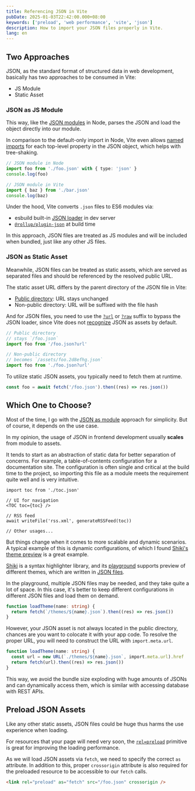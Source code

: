 ```yaml
---
title: Referencing JSON in Vite
pubDate: 2025-01-03T22:42:00.000+08:00
keywords: ['preload', 'web performance', 'vite', 'json']
description: How to import your JSON files properly in Vite.
lang: en
---
```


## Two Approaches

JSON, as the standard format of structured data in web development, basically has two approaches to be consumed in Vite:

- JS Module
- Static Asset

### JSON as JS Module

This way, like the [JSON modules](https://nodejs.org/docs/latest/api/esm.html#json-modules) in Node, parses the JSON and load the object directly into our module.

In comparison to the default-only import in Node, Vite even allows [named imports](https://vite.dev/config/shared-options.html#json-namedexports) for each top-level property in the JSON object, which helps with tree-shaking.

```ts
// JSON module in Node
import foo from './foo.json' with { type: 'json' }
console.log(foo)

// JSON module in Vite
import { baz } from './bar.json'
console.log(baz)
```

Under the hood, Vite converts `.json` files to ES6 modules via:

- esbuild built-in [JSON loader](https://esbuild.github.io/content-types/#json) in dev server
- [`@rollup/plugin-json`](https://github.com/vitejs/vite/blob/main/packages/vite/rollup.config.ts#L6) at build time

In this approach, JSON files are treated as JS modules and will be included when bundled, just like any other JS files.

### JSON as Static Asset

Meanwhile, JSON files can be treated as static assets, which are served as separated files and should be referenced by the resolved public URL.

The static asset URL differs by the parent directory of the JSON file in Vite:

- [Public directory](https://vite.dev/guide/assets.html#the-public-directory): URL stays unchanged
- Non-public directory: URL will be suffixed with the file hash

And for JSON files, you need to use the [`?url`](https://vite.dev/guide/assets.html#explicit-url-imports) or [`?raw`](https://vite.dev/guide/assets.html#importing-asset-as-string) suffix to bypass the JSON loader, since Vite does not [recognize](https://github.com/vitejs/vite/blob/main/packages/vite/src/node/constants.ts#L121) JSON as assets by default.

```ts
// Public directory
// stays `/foo.json`
import foo from '/foo.json?url'

// Non-public directory
// becomes `/assets/foo.2d8efhg.json`
import foo from './foo.json?url'
```

To utilize static JSON assets, you typically need to fetch them at runtime.

```ts
const foo = await fetch('/foo.json').then((res) => res.json())
```

## Which One to Choose?

Most of the time, I go with the [JSON as module](#json-as-js-module) approach for simplicity. But of course, it depends on the use case.

In my opinion, the usage of JSON in frontend development usually **scales** from module to assets.

It tends to start as an abstraction of static data for better separation of concerns. For example, a table-of-contents configuration for a documentation site. The configuration is often single and critical at the build time to the project, so importing this file as a module meets the requirement quite well and is very intuitive.

```tsx
import toc from './toc.json'

// UI for navigation
<TOC toc={toc} />

// RSS feed
await writeFile('rss.xml', generateRSSFeed(toc))

// Other usages...
```

But things change when it comes to more scalable and dynamic scenarios. A typical example of this is dynamic configurations, of which I found [Shiki's theme preview](https://shiki.style/themes) is a great example.

[Shiki](https://shiki.style/) is a syntax highlighter library, and its [playground](https://textmate-grammars-themes.netlify.app/) supports preview of different themes, which are written in [JSON files](https://github.com/shikijs/textmate-grammars-themes/tree/main/packages/tm-themes/themes).

In the playground, multiple JSON files may be needed, and they take quite a lot of space. In this case, it's better to keep different configurations in different JSON files and load them on demand.

```ts
function loadTheme(name: string) {
  return fetch(`/themes/${name}.json`).then((res) => res.json())
}
```

However, your JSON asset is not always located in the public directory, chances are you want to colocate it with your app code. To resolve the proper URL, you will need to construct the URL with `import.meta.url`.

```ts
function loadTheme(name: string) {
  const url = new URL(`./themes/${name}.json`, import.meta.url).href
  return fetch(url).then((res) => res.json())
}
```

This way, we avoid the bundle size exploding with huge amounts of JSONs and can dynamically access them, which is similar with accessing database with REST APIs.

## Preload JSON Assets

Like any other static assets, JSON files could be huge thus harms the use experience when loading.

For resources that your page will need very soon, the [`rel=preload`](https://developer.mozilla.org/en-US/docs/Web/HTML/Attributes/rel/preload) primitive is great for improving the loading performance.

As we will load JSON assets via `fetch`, we need to specify the correct `as` attribute. In addition to this, proper `crossorigin` attribute is also required for the preloaded resource to be accessible to our `fetch` calls.

```html
<link rel="preload" as="fetch" src="/foo.json" crossorigin />
```
